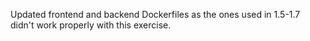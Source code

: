 Updated frontend and backend Dockerfiles as the ones used in 1.5-1.7 didn't work properly with this exercise.

